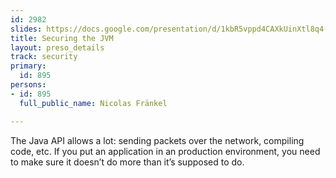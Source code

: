 ```yaml
---
id: 2982
slides: https://docs.google.com/presentation/d/1kbR5vppd4CAXkUinXtl8q4-AHyyY-n24okFVYJHFQWw/edit?usp=sharing
title: Securing the JVM
layout: preso_details
track: security
primary:
  id: 895
persons:
- id: 895
  full_public_name: Nicolas Fränkel

---
```

The Java API allows a lot: sending packets over the network, compiling code, etc. If you put an application in an production environment, you need to make sure it doesn’t do more than it’s supposed to do.
